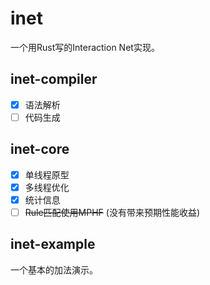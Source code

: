 # inet

一个用Rust写的Interaction Net实现。

## inet-compiler

- [x] 语法解析
- [ ] 代码生成

## inet-core

- [x] 单线程原型
- [x] 多线程优化
- [x] 统计信息
- [ ] ~~Rule匹配使用MPHF~~ (没有带来预期性能收益)

## inet-example

一个基本的加法演示。